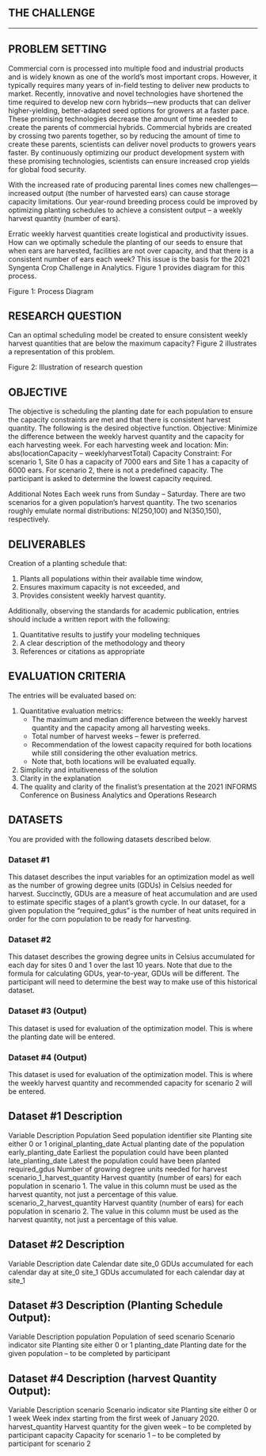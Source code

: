 ## THE CHALLENGE
***

## PROBLEM SETTING
Commercial corn is processed into multiple food and industrial products and is widely known as one of the world’s most important crops. However, it typically requires many years of in-field testing to deliver new products to market. Recently, innovative and novel technologies have shortened the time required to develop new corn hybrids—new products that can deliver higher-yielding, better-adapted seed options for growers at a faster pace. These promising technologies decrease the amount of time needed to create the parents of commercial hybrids. Commercial hybrids are created by crossing two parents together, so by reducing the amount of time to create these parents, scientists can deliver novel products to growers years faster. By continuously optimizing our product development system with these promising technologies, scientists can ensure increased crop yields for global food security.

With the increased rate of producing parental lines comes new challenges—increased output (the number of harvested ears) can cause storage capacity limitations. Our year-round breeding process could be improved by optimizing planting schedules to achieve a consistent output – a weekly harvest quantity (number of ears).

Erratic weekly harvest quantities create logistical and productivity issues. How can we optimally schedule the planting of our seeds to ensure that when ears are harvested, facilities are not over capacity, and that there is a consistent number of ears each week? This issue is the basis for the 2021 Syngenta Crop Challenge in Analytics. Figure 1 provides diagram for this process.


Figure 1: Process Diagram


## RESEARCH QUESTION
Can an optimal scheduling model be created to ensure consistent weekly harvest quantities that are below the maximum capacity? Figure 2 illustrates a representation of this problem.


Figure 2: Illustration of research question

## OBJECTIVE
The objective is scheduling the planting date for each population to ensure the capacity constraints are met and that there is consistent harvest quantity. The following is the desired objective function.
Objective: Minimize the difference between the weekly harvest quantity and the capacity for each harvesting week.
For each harvesting week and location:
Min: abs(locationCapacity – weeklyharvestTotal)
Capacity Constraint: For scenario 1, Site 0 has a capacity of 7000 ears and Site 1 has a capacity of 6000 ears.
For scenario 2, there is not a predefined capacity. The participant is asked to determine the lowest capacity required.

Additional Notes
Each week runs from Sunday – Saturday.
There are two scenarios for a given population’s harvest quantity. The two scenarios roughly emulate normal distributions: N(250,100) and N(350,150), respectively.

## DELIVERABLES
Creation of a planting schedule that:
1. Plants all populations within their available time window,
2. Ensures maximum capacity is not exceeded, and
3. Provides consistent weekly harvest quantity.

Additionally, observing the standards for academic publication, entries should include a written report with the following:

1. Quantitative results to justify your modeling techniques
2. A clear description of the methodology and theory
3. References or citations as appropriate

## EVALUATION CRITERIA

The entries will be evaluated based on:
1. Quantitative evaluation metrics:
	- The maximum and median difference between the weekly harvest quantity and the capacity among all harvesting weeks.
	- Total number of harvest weeks – fewer is preferred.
	- Recommendation of the lowest capacity required for both locations while still considering the other evaluation metrics.
	- Note that, both locations will be evaluated equally.
2. Simplicity and intuitiveness of the solution
3. Clarity in the explanation
4. The quality and clarity of the finalist’s presentation at the 2021 INFORMS Conference on Business Analytics and Operations Research

## DATASETS

You are provided with the following datasets described below.
### Dataset #1
This dataset describes the input variables for an optimization model as well as the number of growing degree units (GDUs) in Celsius needed for harvest. Succinctly, GDUs are a measure of heat accumulation and are used to estimate specific stages of a plant’s growth cycle. In our dataset, for a given population the “required_gdus” is the number of heat units required in order for the corn population to be ready for harvesting.
### Dataset #2
This dataset describes the growing degree units in Celsius accumulated for each day for sites 0 and 1 over the last 10 years. Note that due to the formula for calculating GDUs, year-to-year, GDUs will be different. The participant will need to determine the best way to make use of this historical dataset.
### Dataset #3 (Output)
This dataset is used for evaluation of the optimization model. This is where the planting date will be entered.
### Dataset #4 (Output)
This dataset is used for evaluation of the optimization model. This is where the weekly harvest quantity and recommended capacity for scenario 2 will be entered.


## Dataset #1 	Description
Variable					Description
Population					Seed population identifier
site						Planting site either 0 or 1
original_planting_date		Actual planting date of the population
early_planting_date			Earliest the population could have been planted
late_planting_date			Latest the population could have been planted
required_gdus			    Number of growing degree units needed for harvest
scenario_1_harvest_quantity	Harvest quantity (number of ears) for each population in scenario 1. 
The value in this column must be used as the harvest quantity, not just a percentage of this value.
scenario_2_harvest_quantity	Harvest quantity (number of ears) for each population in scenario 2. 
The value in this column must be used as the harvest quantity, not just a percentage of this value.


## Dataset #2 Description
Variable	Description
date		Calendar date
site_0		GDUs accumulated for each calendar day at site_0
site_1		GDUs accumulated for each calendar day at site_1


## Dataset #3 Description (Planting Schedule Output):
Variable		Description
population		Population of seed
scenario		Scenario indicator
site			Planting site either 0 or 1
planting_date	Planting date for the given population – to be completed by participant


## Dataset #4 Description (harvest Quantity Output):
Variable			Description
scenario			Scenario indicator
site				Planting site either 0 or 1
week				Week index starting from the first week of January 2020.
harvest_quantity	Harvest quantity for the given week – to be completed by participant
capacity			Capacity for scenario 1 – to be completed by participant for scenario 2